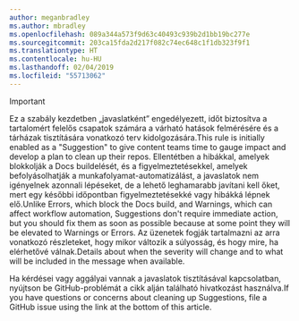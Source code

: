 ```yaml
---
author: meganbradley
ms.author: mbradley
ms.openlocfilehash: 089a344a573f9d63c40493c939b2d1bb19bc277e
ms.sourcegitcommit: 203ca15fda2d217f082c74ec648c1f1db323f9f1
ms.translationtype: HT
ms.contentlocale: hu-HU
ms.lasthandoff: 02/04/2019
ms.locfileid: "55713062"
---
```

> [!IMPORTANT]
> <span data-ttu-id="36a9e-101">Ez a szabály kezdetben „javaslatként” engedélyezett, időt biztosítva a tartalomért felelős csapatok számára a várható hatások felmérésére és a tárházak tisztítására vonatkozó terv kidolgozására.</span><span class="sxs-lookup"><span data-stu-id="36a9e-101">This rule is initially enabled as a "Suggestion" to give content teams time to gauge impact and develop a plan to clean up their repos.</span></span> <span data-ttu-id="36a9e-102">Ellentétben a hibákkal, amelyek blokkolják a Docs buildelését, és a figyelmeztetésekkel, amelyek befolyásolhatják a munkafolyamat-automatizálást, a javaslatok nem igényelnek azonnali lépéseket, de a lehető leghamarabb javítani kell őket, mert egy későbbi időpontban figyelmeztetésekké vagy hibákká lépnek elő.</span><span class="sxs-lookup"><span data-stu-id="36a9e-102">Unlike Errors, which block the Docs build, and Warnings, which can affect workflow automation, Suggestions don't require immediate action, but you should fix them as soon as possible because at some point they will be elevated to Warnings or Errors.</span></span> <span data-ttu-id="36a9e-103">Az üzenetek fogják tartalmazni az arra vonatkozó részleteket, hogy mikor változik a súlyosság, és hogy mire, ha elérhetővé válnak.</span><span class="sxs-lookup"><span data-stu-id="36a9e-103">Details about when the severity will change and to what will be included in the message when available.</span></span>
>
> <span data-ttu-id="36a9e-104">Ha kérdései vagy aggályai vannak a javaslatok tisztításával kapcsolatban, nyújtson be GitHub-problémát a cikk alján található hivatkozást használva.</span><span class="sxs-lookup"><span data-stu-id="36a9e-104">If you have questions or concerns about cleaning up Suggestions, file a GitHub issue using the link at the bottom of this article.</span></span>